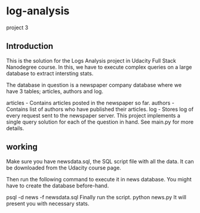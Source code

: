# log-analysis
 project 3
## Introduction
This is the solution for the Logs Analysis project in Udacity Full Stack Nanodegree course. In this, we have to execute complex queries on a large database to extract intersting stats.

The database in question is a newspaper company database where we have 3 tables; articles, authors and log.

articles - Contains articles posted in the newspaper so far.
authors - Contains list of authors who have published their articles.
log - Stores log of every request sent to the newspaper server.
This project implements a single query solution for each of the question in hand. See main.py for more details.

## working
Make sure you have newsdata.sql, the SQL script file with all the data. It can be downloaded from the Udacity course page.

Then run the following command to execute it in news database. You might have to create the database before-hand.

psql -d news -f newsdata.sql
Finally run the script.
python news.py
It will present you with necessary stats.
